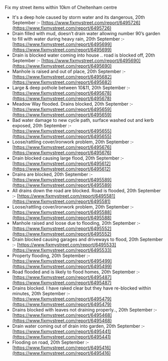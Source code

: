 Fix my street items within 10km of Cheltenham centre

<!-- fix_marker starts -->

- It's a deep hole caused by storm water and its dangerous, 20th September :- [https://www.fixmystreet.com/report/6495726](https://www.fixmystreet.com/report/6495726)
- Drain filled with mud, doesn’t drain water allowing number 90’s garden to fill with water during heavy rain, 20th September :- [https://www.fixmystreet.com/report/6495699](https://www.fixmystreet.com/report/6495699)
- Drain is blocked water coming into house .. road is blocked off, 20th September :- [https://www.fixmystreet.com/report/6495690](https://www.fixmystreet.com/report/6495690)
- Manhole is raised and out of place, 20th September :- [https://www.fixmystreet.com/report/6495682](https://www.fixmystreet.com/report/6495682)
- Large & deep pothole between 10&11, 20th September :- [https://www.fixmystreet.com/report/6495678](https://www.fixmystreet.com/report/6495678)
- Meadow Way flooded. Drains blocked, 20th September :- [https://www.fixmystreet.com/report/6495659](https://www.fixmystreet.com/report/6495659)
- Bad water damage to new cycle path, surface washed out and kerb exposed, 20th September :- [https://www.fixmystreet.com/report/6495655](https://www.fixmystreet.com/report/6495655)
- Loose/rattling cover/ironwork problem, 20th September :- [https://www.fixmystreet.com/report/6495676](https://www.fixmystreet.com/report/6495676)
- Drain blocked causing large flood, 20th September :- [https://www.fixmystreet.com/report/6495612](https://www.fixmystreet.com/report/6495612)
- Drains are blocked, 20th September :- [https://www.fixmystreet.com/report/6495589](https://www.fixmystreet.com/report/6495589)
- All drains down the road are blocked. Road is flooded, 20th September :- [https://www.fixmystreet.com/report/6495581](https://www.fixmystreet.com/report/6495581)
- Loose/rattling cover/ironwork problem, 20th September :- [https://www.fixmystreet.com/report/6495588](https://www.fixmystreet.com/report/6495588)
- Manhole raised and loose due to flooding, 20th September :- [https://www.fixmystreet.com/report/6495552](https://www.fixmystreet.com/report/6495552)
- Drain blocked causing garages and driveways to flood, 20th September :- [https://www.fixmystreet.com/report/6495533](https://www.fixmystreet.com/report/6495533)
- Property flooding, 20th September :- [https://www.fixmystreet.com/report/6495499](https://www.fixmystreet.com/report/6495499)
- Road flooded and is likely to flood homes, 20th September :- [https://www.fixmystreet.com/report/6495487](https://www.fixmystreet.com/report/6495487)
- Drains blocked. I have raked clear but they have re-blocked within minutes, 20th September :- [https://www.fixmystreet.com/report/6495479](https://www.fixmystreet.com/report/6495479)
- Drains blocked with leaves not draining properly.., 20th September :- [https://www.fixmystreet.com/report/6495468](https://www.fixmystreet.com/report/6495468)
- Drain water coming out of drain into garden, 20th September :- [https://www.fixmystreet.com/report/6495441](https://www.fixmystreet.com/report/6495441)
- Flooding on road, 20th September :- [https://www.fixmystreet.com/report/6495416](https://www.fixmystreet.com/report/6495416)

<!-- fix_marker ends -->